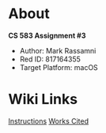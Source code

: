 # About
**CS 583 Assignment #3**
* Author: Mark Rassamni
* Red ID: 817164355
* Target Platform: macOS

# Wiki Links
[Instructions](http://rijeka.sdsu.edu/markrassamni/CS583_2D_Game_Rassamni_M_PoliceChase/wikis/Instructions)
[Works Cited](http://rijeka.sdsu.edu/markrassamni/CS583_2D_Game_Rassamni_M_PoliceChase/wikis/Works-Cited)
